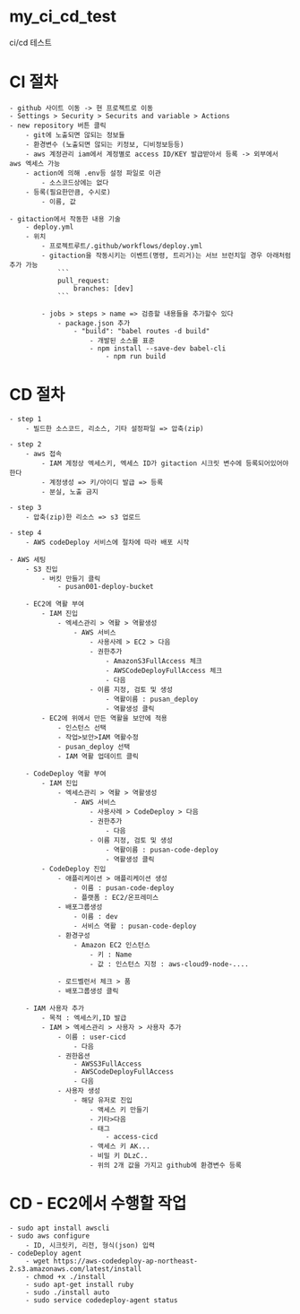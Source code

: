# my_ci_cd_test
ci/cd 테스트

# CI 절차
    - github 사이트 이동 -> 현 프로젝트로 이동
    - Settings > Security > Securits and variable > Actions
    - new repository 버튼 클릭
        - git에 노출되면 않되는 정보들
        - 환경변수 (노출되면 않되는 키정보, 디비정보등등)
        - aws 계정관리 iam에서 계정별로 access ID/KEY 발급받아서 등록 -> 외부에서 aws 엑세스 가능
        - action에 의해 .env등 설정 파일로 이관
            - 소스코드상에는 없다
        - 등록(필요한만큼, 수시로)
            - 이름, 값
    
    - gitaction에서 작동한 내용 기술
        - deploy.yml
        - 위치
            - 프로젝트루트/.github/workflows/deploy.yml
            - gitaction을 작동시키는 이벤트(명령, 트리거)는 서브 브런치일 경우 아래처럼 추가 가능
                ```
                pull_request:
                    branches: [dev]
                ```
            
            - jobs > steps > name => 검증할 내용들을 추가할수 있다
                - package.json 추가
                    - "build": "babel routes -d build"
                        - 개발된 소스를 표준
                        - npm install --save-dev babel-cli
                            - npm run build

# CD 절차
    - step 1 
        - 빌드한 소스코드, 리소스, 기타 설정파일 => 압축(zip)
    
    - step 2
        - aws 접속
            - IAM 계정상 엑세스키, 엑세스 ID가 gitaction 시크릿 변수에 등록되어있어야한다
            - 계정생성 => 키/아이디 발급 => 등록
            - 분실, 노출 금지
    
    - step 3
        - 압축(zip)한 리소스 => s3 업로드
    
    - step 4
        - AWS codeDeploy 서비스에 절차에 따라 배포 시작

    - AWS 세팅
        - S3 진입
            - 버킷 만들기 클릭
                - pusan001-deploy-bucket

        - EC2에 역활 부여
            - IAM 진입
                - 엑세스관리 > 역활 > 역활생성
                    - AWS 서비스
                        - 사용사례 > EC2 > 다음
                        - 권한추가 
                            - AmazonS3FullAccess 체크
                            - AWSCodeDeployFullAccess 체크
                            - 다음
                        - 이름 지정, 검토 및 생성
                            - 역활이름 : pusan_deploy
                            - 역활생성 클릭
            - EC2에 위에서 만든 역활을 보안에 적용
                - 인스턴스 선택
                - 작업>보안>IAM 역활수정
                - pusan_deploy 선택
                - IAM 역활 업데이트 클릭

        - CodeDeploy 역활 부여
            - IAM 진입
                - 엑세스관리 > 역활 > 역활생성
                    - AWS 서비스
                        - 사용사례 > CodeDeploy > 다음
                        - 권한추가 
                            - 다음
                        - 이름 지정, 검토 및 생성
                            - 역활이름 : pusan-code-deploy
                            - 역활생성 클릭
            - CodeDeploy 진입
                - 애플리케이션 > 애플리케이션 생성
                    - 이름 : pusan-code-deploy
                    - 플랫폼 : EC2/온프레미스
                - 배포그룹생성
                    - 이름 : dev
                    - 서비스 역활 : pusan-code-deploy
                - 환경구성
                    - Amazon EC2 인스턴스
                        - 키 : Name
                        - 값 : 인스턴스 지정 : aws-cloud9-node-....

                - 로드벨런서 체크 > 품   
                - 배포그룹생성 클릭

        - IAM 사용자 추가
            - 목적 : 엑세스키,ID 발급
            - IAM > 엑세스관리 > 사용자 > 사용자 추가
                - 이름 : user-cicd
                    - 다음
                - 권한옵션
                    - AWSS3FullAccess
                    - AWSCodeDeployFullAccess
                    - 다음
                - 사용자 생성
                    - 해당 유저로 진입
                        - 액세스 키 만들기
                        - 기타>다음
                        - 태그 
                            - access-cicd
                        - 액세스 키 AK...
                        - 비밀 키 DLzC..
                        - 위의 2개 값을 가지고 github에 환경변수 등록


# CD - EC2에서 수행할 작업
    - sudo apt install awscli
    - sudo aws configure
        - ID, 시크릿키, 리전, 형식(json) 입력
    - codeDeploy agent 
        - wget https://aws-codedeploy-ap-northeast-2.s3.amazonaws.com/latest/install
        - chmod +x ./install
        - sudo apt-get install ruby
        - sudo ./install auto
        - sudo service codedeploy-agent status